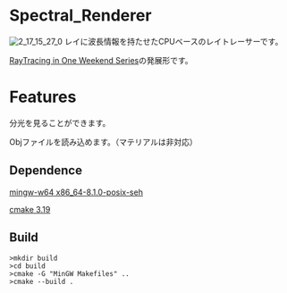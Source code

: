 # Spectral_Renderer
![2_17_15_27_0](https://user-images.githubusercontent.com/61103348/154852896-b9c26aa6-db55-4c91-a4f8-68cf59eac0d0.jpg)
レイに波長情報を持たせたCPUベースのレイトレーサーです。



[RayTracing in One Weekend Series](https://raytracing.github.io/books/RayTracingInOneWeekend.html)の発展形です。
# Features
分光を見ることができます。

Objファイルを読み込めます。（マテリアルは非対応）


## Dependence
  [mingw-w64 x86_64-8.1.0-posix-seh](https://www.mingw-w64.org)
  
  [cmake 3.19](https://cmake.org/download/)
  
## Build

``` terminal
>mkdir build
>cd build
>cmake -G "MinGW Makefiles" ..
>cmake --build .
```
